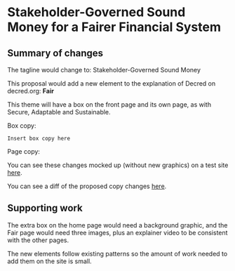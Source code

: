 # Stakeholder-Governed Sound Money for a Fairer Financial System

## Summary of changes

The tagline would change to: Stakeholder-Governed Sound Money 

This proposal would add a new element to the explanation of Decred on decred.org: **Fair**

This theme will have a box on the front page and its own page, as with Secure, Adaptable and Sustainable.

Box copy:

```
Insert box copy here

```

Page copy:



You can see these changes mocked up (without new graphics) on a test site [here](https://dcrweb.jamieholdstock.com/). 

You can see a diff of the proposed copy changes [here](https://github.com/RichardRed0x/dcrweb/pull/1/files#diff-da0b9b343df776ad7bd4ff7ab3b3625d).

## Supporting work

The extra box on the home page would need a background graphic, and the Fair page would need three images, plus an explainer video to be consistent with the other pages.

The new elements follow existing patterns so the amount of work needed to add them on the site is small.
